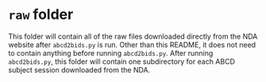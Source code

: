# `raw` folder

This folder will contain all of the raw files downloaded directly from the NDA website after `abcd2bids.py` is run. Other than this README, it does not need to contain anything before running `abcd2bids.py`. After running `abcd2bids.py`, this folder will contain one subdirectory for each ABCD subject session downloaded from the NDA.